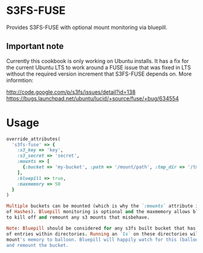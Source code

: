 S3FS-FUSE
=========

Provides S3FS-FUSE with optional mount monitoring via bluepill.

Important note
--------------

Currently this cookbook is only working on Ubuntu installs. It
has a fix for the current Ubuntu LTS to work around a FUSE issue
that was fixed in LTS without the required version increment
that S3FS-FUSE depends on. More informtion:

http://code.google.com/p/s3fs/issues/detail?id=138
https://bugs.launchpad.net/ubuntu/lucid/+source/fuse/+bug/634554

Usage
=====

```ruby
override_attributes(
  's3fs-fuse' => {
    :s3_key => 'key',
    :s3_secret => 'secret',
    :mounts => [
      {:bucket => 'my-bucket', :path => '/mount/path', :tmp_dir => '/tmp/cache'}
    ],
    :bluepill => true,
    :maxmemory => 50
  }
)

Multiple buckets can be mounted (which is why the `:mounts` attribute is an Array
of Hashes). Bluepill monitoring is optional and the maxmemory allows bluepill
to kill off and remount any s3 mounts that misbehave.

Note: Bluepill should be considered for any s3fs built bucket that has large number
of entries within directories. Running an `ls` on these directories will cause the
mount's memory to balloon. Bluepill will happily watch for this (ballooning memory)
and remount the bucket.
